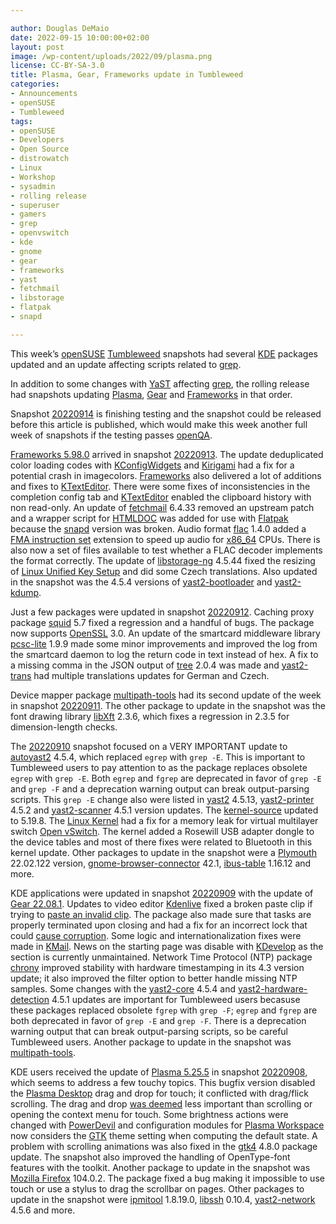 ```yaml
---

author: Douglas DeMaio
date: 2022-09-15 10:00:00+02:00
layout: post
image: /wp-content/uploads/2022/09/plasma.png
license: CC-BY-SA-3.0
title: Plasma, Gear, Frameworks update in Tumbleweed 
categories:
- Announcements
- openSUSE
- Tumbleweed
tags:
- openSUSE
- Developers
- Open Source
- distrowatch
- Linux
- Workshop
- sysadmin
- rolling release
- superuser
- gamers
- grep
- openvswitch
- kde
- gnome
- gear
- frameworks
- yast
- fetchmail
- libstorage
- flatpak
- snapd

---
```



This week’s [openSUSE](https://get.opensuse.org/) [Tumbleweed](https://get.opensuse.org/tumbleweed/) snapshots had several [KDE](https://kde.org) packages updated and an update affecting scripts related to [grep](https://en.wikipedia.org/wiki/Grep).

In addition to some changes with [YaST](https://yast.opensuse.org/) affecting [grep](https://en.wikipedia.org/wiki/Grep), the rolling release had snapshots updating [Plasma](https://kde.org/announcements/plasma/5/5.25.5/), [Gear](https://kde.org/announcements/gear/22.08.1/) and [Frameworks](https://kde.org/announcements/frameworks/5/5.98.0/) in that order.

Snapshot [20220914](https://openqa.opensuse.org/tests/overview?distri=microos&distri=opensuse&version=Tumbleweed&build=20220914&groupid=1) is finishing testing and the snapshot could be released before this article is published, which would make this week another full week of snapshots if the testing passes [openQA](https://openqa.opensuse.org/).

[Frameworks 5.98.0](https://kde.org/announcements/frameworks/5/5.98.0/) arrived in snapshot [20220913](https://lists.opensuse.org/archives/list/factory@lists.opensuse.org/thread/XLFRDW7FU2BXTOTMIMRGKTF722TKXARN/). The update deduplicated color loading codes with [KConfigWidgets](https://api.kde.org/frameworks/kconfigwidgets/html/index.html) and [Kirigami](https://kde.org/products/kirigami/) had a fix for a potential crash in imagecolors. [Frameworks](https://kde.org/announcements/frameworks/5/5.98.0/) also delivered a lot of additions and fixes to [KTextEditor](https://api.kde.org/frameworks/ktexteditor/html/). There were some fixes of inconsistencies in the completion config tab and [KTextEditor](https://api.kde.org/frameworks/ktexteditor/html/) enabled the clipboard history with non read-only. An update of [fetchmail](https://www.fetchmail.info/) 6.4.33 removed an upstream patch and a wrapper script for [HTMLDOC](https://github.com/michaelrsweet/htmldoc/) was added for use with [Flatpak](https://flatpak.org/) because the [snapd](https://snapcraft.io/docs/installing-snapd) version was broken. Audio format [flac](https://xiph.org/flac/) 1.4.0 added a [FMA instruction set](https://en.wikipedia.org/wiki/FMA_instruction_set) extension to speed up audio for [x86_64](https://en.wikipedia.org/wiki/X86-64) CPUs. There is also now a set of files available to test whether a FLAC decoder implements the format correctly. The update of [libstorage-ng](https://github.com/openSUSE/libstorage-ng) 4.5.44 fixed the resizing of [Linux Unified Key Setup](https://en.wikipedia.org/wiki/Linux_Unified_Key_Setup) and did some Czech translations. Also updated in the snapshot was the 4.5.4 versions of [yast2-bootloader](https://github.com/yast/yast-bootloader) and [yast2-kdump](https://github.com/yast/yast-kdump).

Just a few packages were updated in snapshot [20220912](https://lists.opensuse.org/archives/list/factory@lists.opensuse.org/thread/MNFXLUGPEV32EUFP4PMYYBEOLGPTXG2P/). Caching proxy package [squid](http://www.squid-cache.org/) 5.7 fixed a regression and a handful of bugs. The package now supports [OpenSSL](https://www.openssl.org/) 3.0. An update of the smartcard middleware library [pcsc-lite](https://pcsclite.apdu.fr/) 1.9.9 made some minor improvements and improved the log from the smartcard daemon to log the return code in text instead of hex. A fix to a missing comma in the JSON output of [tree](http://mama.indstate.edu/users/ice/tree/) 2.0.4 was made and [yast2-trans](https://software.opensuse.org/package/yast2-trans) had multiple translations updates for German and Czech.

Device mapper package [multipath-tools](https://github.com/opensvc/multipath-tools) had its second update of the week in snapshot [20220911](https://lists.opensuse.org/archives/list/factory@lists.opensuse.org/thread/XAWANZS6DH3UAQ2VENEGR2YCUYHY3OYA/). The other package to update in the snapshot was the font drawing library [libXft](https://xorg.freedesktop.org/wiki/) 2.3.6, which fixes a regression in 2.3.5 for dimension-length checks.

The [20220910](https://lists.opensuse.org/archives/list/factory@lists.opensuse.org/thread/RRBH7TTEQMKPRSIYMZEYTJWG52N5VOPQ/) snapshot focused on a VERY IMPORTANT update to [autoyast2](https://github.com/yast/yast-autoinstallation) 4.5.4, which replaced `egrep` with `grep -E`. This is important to Tumbleweed users to pay attention to as the package replaces obsolete `egrep` with `grep -E`. Both `egrep` and `fgrep` are deprecated in favor of `grep -E` and `grep -F` and a deprecation warning output can break output-parsing scripts. This `grep -E` change also were listed in [yast2](https://github.com/yast/yast-yast2) 4.5.13, [yast2-printer](https://github.com/yast/yast-printer) 4.5.2 and [yast2-scanner](https://github.com/yast/yast-scanner) 4.5.1 version updates. The [kernel-source](https://www.kernel.org/) updated to 5.19.8. The [Linux Kernel](https://www.kernel.org/) had a fix for a memory leak for virtual multilayer switch [Open vSwitch](https://docs.openvswitch.org). The kernel added a Rosewill USB adapter dongle to the device tables and most of there fixes were related to Bluetooth in this kernel update. Other packages to update in the snapshot were a [Plymouth](https://www.freedesktop.org/wiki/Software/Plymouth/) 22.02.122 version, [gnome-browser-connector](https://gitlab.gnome.org/GNOME/gnome-browser-connector) 42.1, [ibus-table](https://github.com/acevery/ibus-table) 1.16.12 and more.

KDE  applications were updated in snapshot [20220909](https://lists.opensuse.org/archives/list/factory@lists.opensuse.org/thread/XNLX4KEMB2DEFJLHHBYTZ6WFETG64WNP/) with the update of [Gear 22.08.1](https://kde.org/announcements/gear/22.08.1/). Updates to video editor [Kdenlive](https://kdenlive.org/en/) fixed a broken paste clip if trying to [paste an invalid clip](https://invent.kde.org/multimedia/kdenlive/-/commit/6c52d311559b033fa47600a56280d0f911d6323b). The package also made sure that tasks are properly terminated upon closing and had a fix for an incorrect lock that could [cause corruption](https://invent.kde.org/multimedia/kdenlive/-/commit/bb8e6ffef87bbbdaf1808a07d35675a174c296c3). Some logic and internationalization fixes were made in [KMail](https://invent.kde.org/pim/kmail). News on the starting page was disable with [KDevelop](https://invent.kde.org/kdevelop/kdevelop) as the section is currently unmaintained. Network Time Protocol (NTP) package [chrony](https://chrony.tuxfamily.org/) improved stability with hardware timestamping in its 4.3 version update; it also improved the filter option to better handle missing NTP samples. Some changes with the [yast2-core](https://github.com/yast/yast-core) 4.5.4 and [yast2-hardware-detection](https://github.com/yast/yast-hardware-detection) 4.5.1 updates are important for Tumbleweed users becasuse these packages replaced obsolete `fgrep` with `grep -F`; `egrep` and `fgrep` are both deprecated in favor of `grep -E` and `grep -F`. There is a deprecation warning output that can break output-parsing scripts, so be careful Tumbleweed users. Another package to update in the snapshot was [multipath-tools](https://github.com/opensvc/multipath-tools).

KDE users received the update of [Plasma 5.25.5](https://kde.org/announcements/plasma/5/5.25.5/) in snapshot [20220908](https://lists.opensuse.org/archives/list/factory@lists.opensuse.org/thread/DRVDREO3GE7HKOOEXVI5XRC23Q6QUDCC/), which seems to address a few touchy topics. This bugfix version disabled the [Plasma Desktop](https://invent.kde.org/plasma/plasma-desktop) drag and drop for touch; it conflicted with drag/flick scrolling. The drag and drop [was deemed](https://bugs.kde.org/show_bug.cgi?id=450448) less important than scrolling or opening the context menu for touch. Some brightness actions were changed with [PowerDevil](https://invent.kde.org/plasma/powerdevil) and configuration modules for [Plasma Workspace](https://invent.kde.org/plasma/plasma-workspace) now considers the [GTK](https://www.gtk.org/) theme setting when computing the default state. A problem with scrolling animations was also fixed in the [gtk4](https://www.gtk.org/) 4.8.0 package update. The snapshot also improved the handling of OpenType-font features with the toolkit. Another package to update in the snapshot was [Mozilla Firefox](https://www.mozilla.org) 104.0.2. The package fixed a bug making it impossible to use touch or use a stylus to drag the scrollbar on pages. Other packages to update in the snapshot were [ipmitool](https://github.com/ipmitool/ipmitool) 1.8.19.0, [libssh](https://www.libssh.org/) 0.10.4, [yast2-network](https://github.com/yast/yast-network) 4.5.6 and more.


<meta name="openSUSE, Tumbleweed, Developers, sysadmin, user, Open Source, rolling release, gamers, superuser, distrowatch, hacker, Linux, Kernel, kde, plasma, gear, frameworks, gtk, firefox, ibus, gnome, grep" content="HTML,CSS,XML,JavaScript">
